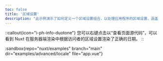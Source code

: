 ```yaml
---
toc: false
title: '区域设置'
description: "此示例演示了如何定义一个区域设置组合，以处理应用程序的区域设置，涵盖服务器和客户端。"
---
```


::callout{icon="i-ph-info-duotone"}
您可以右键点击以“查看页面源代码”，可以看到 Nuxt 在服务器端渲染中根据访问者的区域设置渲染了正确的日期。
::

:sandbox{repo="nuxt/examples" branch="main" dir="examples/advanced/locale" file="app.vue"}
